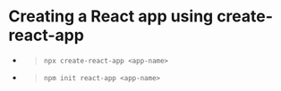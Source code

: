 # Creating a React app using create-react-app

* >`npx create-react-app <app-name>`
* >`npm init react-app <app-name>`
